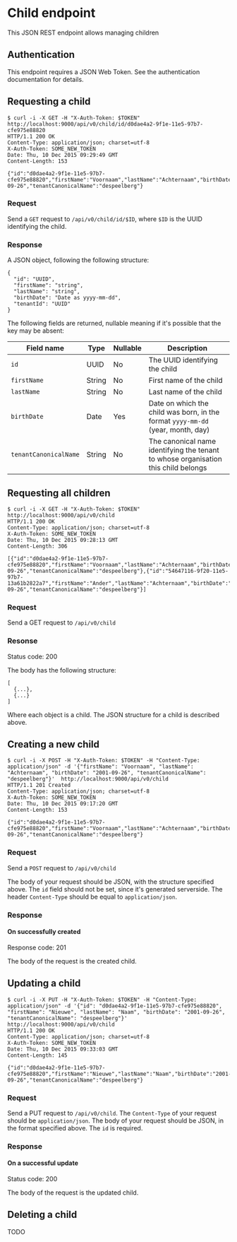 # Child endpoint

This JSON REST endpoint allows managing children

## Authentication

This endpoint requires a JSON Web Token. See the authentication documentation for details.

## Requesting a child

```
$ curl -i -X GET -H "X-Auth-Token: $TOKEN" http://localhost:9000/api/v0/child/id/d0dae4a2-9f1e-11e5-97b7-cfe975e88820
HTTP/1.1 200 OK
Content-Type: application/json; charset=utf-8
X-Auth-Token: SOME_NEW_TOKEN
Date: Thu, 10 Dec 2015 09:29:49 GMT
Content-Length: 153

{"id":"d0dae4a2-9f1e-11e5-97b7-cfe975e88820","firstName":"Voornaam","lastName":"Achternaam","birthDate":"2001-09-26","tenantCanonicalName":"despeelberg"}
```

### Request

Send a `GET` request to `/api/v0/child/id/$ID`, where `$ID` is the UUID identifying the child.

### Response

A JSON object, following the following structure:

```
{
  "id": "UUID",
  "firstName": "string",
  "lastName": "string",
  "birthDate": "Date as yyyy-mm-dd",
  "tenantId": "UUID"
}
```

The following fields are returned, nullable meaning if it's possible that the key may be absent:

Field name             | Type   | Nullable | Description
---------------------- | ------ | -------- | -----------
`id`                   | UUID   | No       | The UUID identifying the child
`firstName`            | String | No       | First name of the child
`lastName`             | String | No       | Last name of the child
`birthDate`            | Date   | Yes      | Date on which the child was born, in the format `yyyy-mm-dd` (year, month, day)
`tenantCanonicalName`  | String   | No     | The canonical name identifying the tenant to whose organisation this child belongs

## Requesting all children

```
$ curl -i -X GET -H "X-Auth-Token: $TOKEN" http://localhost:9000/api/v0/child
HTTP/1.1 200 OK
Content-Type: application/json; charset=utf-8
X-Auth-Token: SOME_NEW_TOKEN
Date: Thu, 10 Dec 2015 09:28:13 GMT
Content-Length: 306

[{"id":"d0dae4a2-9f1e-11e5-97b7-cfe975e88820","firstName":"Voornaam","lastName":"Achternaam","birthDate":"2001-09-26","tenantCanonicalName":"despeelberg"},{"id":"54647116-9f20-11e5-97b7-13a61b2822a7","firstName":"Ander","lastName":"Achternaam","birthDate":"2001-09-26","tenantCanonicalName":"despeelberg"}]
```
### Request

Send a GET request to `/api/v0/child`

### Resonse

Status code: 200

The body has the following structure:

```
[
  {...},
  {...}
]
```

Where each object is a child. The JSON structure for a child is described above.

## Creating a new child

```
$ curl -i -X POST -H "X-Auth-Token: $TOKEN" -H "Content-Type: application/json" -d '{"firstName": "Voornaam", "lastName": "Achternaam", "birthDate": "2001-09-26", "tenantCanonicalName": "despeelberg"}'  http://localhost:9000/api/v0/child
HTTP/1.1 201 Created
Content-Type: application/json; charset=utf-8
X-Auth-Token: SOME_NEW_TOKEN
Date: Thu, 10 Dec 2015 09:17:20 GMT
Content-Length: 153

{"id":"d0dae4a2-9f1e-11e5-97b7-cfe975e88820","firstName":"Voornaam","lastName":"Achternaam","birthDate":"2001-09-26","tenantCanonicalName":"despeelberg"}
```

### Request

Send a `POST` request to `/api/v0/child`

The body of your request should be JSON, with the structure specified above. The `id` field should not be set, since it's generated serverside. The header `Content-Type` should be equal to `application/json`.

### Response

#### On successfully created

Response code: 201

The body of the request is the created child.

## Updating a child

```
$ curl -i -X PUT -H "X-Auth-Token: $TOKEN" -H "Content-Type: application/json" -d '{"id": "d0dae4a2-9f1e-11e5-97b7-cfe975e88820", "firstName": "Nieuwe", "lastName": "Naam", "birthDate": "2001-09-26", "tenantCanonicalName": "despeelberg"}'  http://localhost:9000/api/v0/child
HTTP/1.1 200 OK
Content-Type: application/json; charset=utf-8
X-Auth-Token: SOME_NEW_TOKEN
Date: Thu, 10 Dec 2015 09:33:03 GMT
Content-Length: 145

{"id":"d0dae4a2-9f1e-11e5-97b7-cfe975e88820","firstName":"Nieuwe","lastName":"Naam","birthDate":"2001-09-26","tenantCanonicalName":"despeelberg"}
```

### Request

Send a PUT request to `/api/v0/child`. The `Content-Type` of your request should be `application/json`. The body of your request should be JSON, in the format specified above. The `id` is required.

### Response

#### On a successful update

Status code: 200

The body of the request is the updated child.

## Deleting a child

TODO

